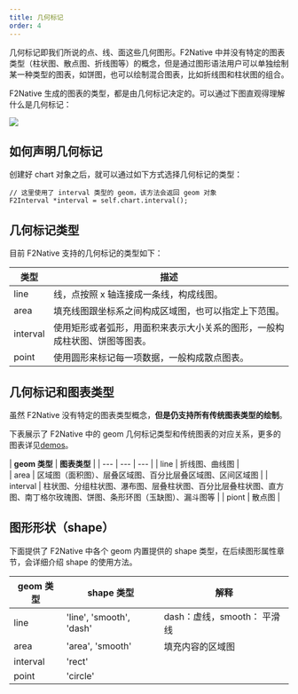 ```yaml
---
title: 几何标记
order: 4
---
```


几何标记即我们所说的点、线、面这些几何图形。F2Native 中并没有特定的图表类型（柱状图、散点图、折线图等）的概念，但是通过图形语法用户可以单独绘制某一种类型的图表，如饼图，也可以绘制混合图表，比如折线图和柱状图的组合。

F2Native 生成的图表的类型，都是由几何标记决定的。可以通过下图直观得理解什么是几何标记：

![](https://gw.alipayobjects.com/zos/rmsportal/ffXoDNzwnXNHoaxtjbfY.png#width=)

## 如何声明几何标记

创建好 chart 对象之后，就可以通过如下方式选择几何标记的类型：

```
// 这里使用了 interval 类型的 geom，该方法会返回 geom 对象
F2Interval *interval = self.chart.interval(); 
```

## 几何标记类型

目前 F2Native 支持的几何标记的类型如下：

| **类型** | **描述** |
| --- | --- |
| line | 线，点按照 x 轴连接成一条线，构成线图。 |
| area | 填充线图跟坐标系之间构成区域图，也可以指定上下范围。 |
| interval | 使用矩形或者弧形，用面积来表示大小关系的图形，一般构成柱状图、饼图等图表。 |
| point | 使用圆形来标记每一项数据，一般构成散点图表。 |


## 几何标记和图表类型

虽然 F2Native 没有特定的图表类型概念，**但是仍支持所有传统图表类型的绘制**。

下表展示了 F2Native 中的 geom 几何标记类型和传统图表的对应关系，更多的图表详见[demos](/zh/examples)。

| **geom 类型** | **图表类型** | 
| --- | --- | --- |
| line | 折线图、曲线图 |  
| area | 区域图（面积图）、层叠区域图、百分比层叠区域图、区间区域图 | 
| interval | 柱状图、分组柱状图、瀑布图、层叠柱状图、百分比层叠柱状图、直方图、南丁格尔玫瑰图、饼图、条形环图（玉缺图）、漏斗图等 |
| piont | 散点图 |


## 图形形状（shape）

下面提供了 F2Native 中各个 geom 内置提供的 shape 类型，在后续图形属性章节，会详细介绍 shape 的使用方法。

| **geom 类型** | **shape 类型** | **解释** |
| --- | --- | --- |
| line | 'line', 'smooth', 'dash' | dash：虚线，smooth： 平滑线 |
| area | 'area', 'smooth' | 填充内容的区域图 |
| interval | 'rect' |  |
| point | 'circle' |  |